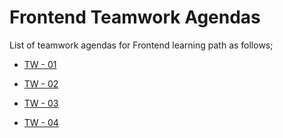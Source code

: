 # Frontend Teamwork Agendas

List of teamwork agendas for Frontend learning path as follows;

- [TW - 01](./tw-01.pdf)

- [TW - 02](./tw-02.pdf)

- [TW - 03](./tw-03.pdf)

- [TW - 04](./tw-04.pdf)


